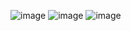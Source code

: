 ![image](https://github.com/yarcheee/Software_Engineering/assets/99402010/d6cd8300-ff75-4e88-a481-59a816ffb1d5)
![image](https://github.com/yarcheee/Software_Engineering/assets/99402010/da459003-25ba-4796-bd6b-8a3402741609)
![image](https://github.com/yarcheee/Software_Engineering/assets/99402010/e81636c1-7669-4ba8-891c-21a8a85157c9)
